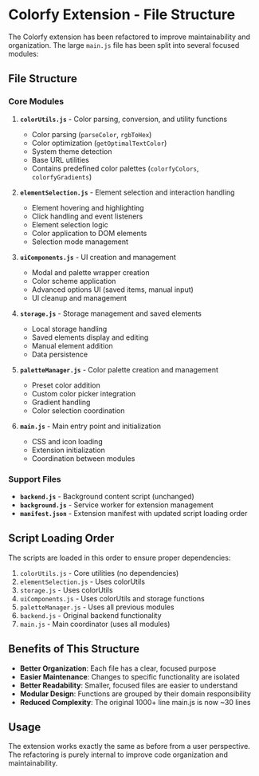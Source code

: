 # Colorfy Extension - File Structure

The Colorfy extension has been refactored to improve maintainability and organization. The large `main.js` file has been split into several focused modules:

## File Structure

### Core Modules

1. **`colorUtils.js`** - Color parsing, conversion, and utility functions
   - Color parsing (`parseColor`, `rgbToHex`)
   - Color optimization (`getOptimalTextColor`)
   - System theme detection
   - Base URL utilities
   - Contains predefined color palettes (`colorfyColors`, `colorfyGradients`)

2. **`elementSelection.js`** - Element selection and interaction handling
   - Element hovering and highlighting
   - Click handling and event listeners
   - Element selection logic
   - Color application to DOM elements
   - Selection mode management

3. **`uiComponents.js`** - UI creation and management
   - Modal and palette wrapper creation
   - Color scheme application
   - Advanced options UI (saved items, manual input)
   - UI cleanup and management

4. **`storage.js`** - Storage management and saved elements
   - Local storage handling
   - Saved elements display and editing
   - Manual element addition
   - Data persistence

5. **`paletteManager.js`** - Color palette creation and management
   - Preset color addition
   - Custom color picker integration
   - Gradient handling
   - Color selection coordination

6. **`main.js`** - Main entry point and initialization
   - CSS and icon loading
   - Extension initialization
   - Coordination between modules

### Support Files

- **`backend.js`** - Background content script (unchanged)
- **`background.js`** - Service worker for extension management
- **`manifest.json`** - Extension manifest with updated script loading order

## Script Loading Order

The scripts are loaded in this order to ensure proper dependencies:

1. `colorUtils.js` - Core utilities (no dependencies)
2. `elementSelection.js` - Uses colorUtils
3. `storage.js` - Uses colorUtils
4. `uiComponents.js` - Uses colorUtils and storage functions
5. `paletteManager.js` - Uses all previous modules
6. `backend.js` - Original backend functionality
7. `main.js` - Main coordinator (uses all modules)

## Benefits of This Structure

- **Better Organization**: Each file has a clear, focused purpose
- **Easier Maintenance**: Changes to specific functionality are isolated
- **Better Readability**: Smaller, focused files are easier to understand
- **Modular Design**: Functions are grouped by their domain responsibility
- **Reduced Complexity**: The original 1000+ line main.js is now ~30 lines

## Usage

The extension works exactly the same as before from a user perspective. The refactoring is purely internal to improve code organization and maintainability.
